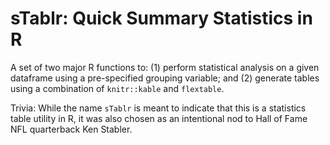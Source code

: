 # sTablr: Quick Summary Statistics in R
A set of two major R functions to: (1) perform statistical analysis on a given dataframe using a pre-specified grouping variable; and (2) generate tables using a combination of ``knitr::kable`` and ``flextable``.

Trivia: While the name ``sTablr`` is meant to indicate that this is a statistics table utility in R, it was also chosen as an intentional nod to Hall of Fame NFL quarterback Ken Stabler. 
